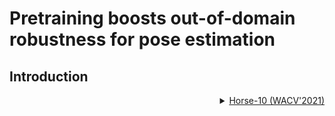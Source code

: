 # Pretraining boosts out-of-domain robustness for pose estimation

## Introduction

<!-- [DATASET] -->

<details>
<summary align="right"><a href="https://openaccess.thecvf.com/content/WACV2021/html/Mathis_Pretraining_Boosts_Out-of-Domain_Robustness_for_Pose_Estimation_WACV_2021_paper.html">Horse-10 (WACV'2021)</a></summary>

```bibtex
@inproceedings{mathis2021pretraining,
  title={Pretraining boosts out-of-domain robustness for pose estimation},
  author={Mathis, Alexander and Biasi, Thomas and Schneider, Steffen and Yuksekgonul, Mert and Rogers, Byron and Bethge, Matthias and Mathis, Mackenzie W},
  booktitle={Proceedings of the IEEE/CVF Winter Conference on Applications of Computer Vision},
  pages={1859--1868},
  year={2021}
}
```

</details>

